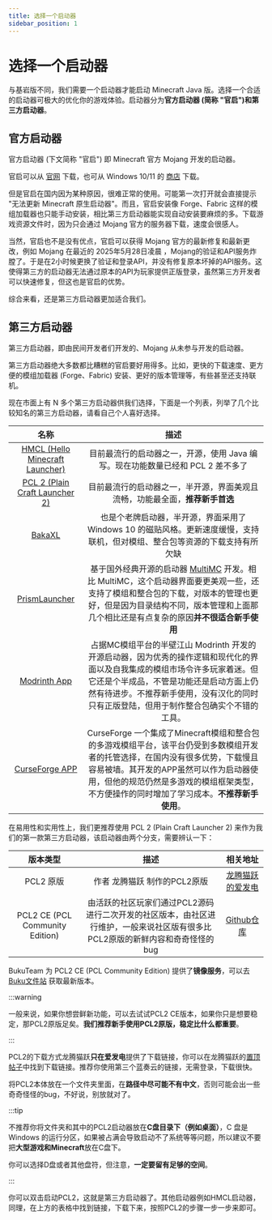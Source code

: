 ```yaml
---
title: 选择一个启动器
sidebar_position: 1
---
```


# 选择一个启动器

与基岩版不同，我们需要一个启动器才能启动 Minecraft Java 版。选择一个合适的启动器可极大的优化你的游戏体验。启动器分为**官方启动器 (简称 "官启")**和**第三方启动器**。

## 官方启动器

官方启动器 (下文简称 "官启") 即 Minecraft 官方 Mojang 开发的启动器。

官启可以从 [官网](https://www.minecraft.net/zh-hans/download) 下载，也可从 Windows 10/11 的 [商店](https://apps.microsoft.com/detail/9PGW18NPBZV5?hl=zh-cn&gl=HK&ocid=pdpshare) 下载。

但是官启在国内因为某种原因，很难正常的使用。可能第一次打开就会直接提示 "无法更新 Minecraft 原生启动器"。而且，官启安装像 Forge、Fabric 这样的模组加载器也只能手动安装，相比第三方启动器能实现自动安装要麻烦的多。下载游戏资源文件时，因为只会通过 Mojang 官方的服务器下载，速度会很感人。

当然，官启也不是没有优点，官启可以获得 Mojang 官方的最新修复和最新更改，例如 Mojang 在最近的 2025年5月28日凌晨 ，Mojang的验证和API服务炸膛了。于是在2小时候更换了验证和登录API，并没有修复原本坏掉的API服务。这使得第三方的启动器无法通过原本的API为玩家提供正版登录，虽然第三方开发者可以快速修复，但这也是官启的优势。

综合来看，还是第三方启动器更加适合我们。

## 第三方启动器

第三方启动器，即由民间开发者们开发的、Mojang 从未参与开发的启动器。

第三方启动器绝大多数都比糟糕的官启要好用得多。比如，更快的下载速度、更方便的模组加载器 (Forge、Fabric) 安装、更好的版本管理等，有些甚至还支持联机。

现在市面上有 N 多个第三方启动器供我们选择，下面是一个列表，列举了几个比较知名的第三方启动器，请看自己个人喜好选择。

|名称|描述|
|:-:|:-:|
|[HMCL (Hello Minecraft Launcher)](https://hmcl.huangyuhui.net/)|目前最流行的启动器之一，开源，使用 Java 编写。现在功能数量已经和 PCL 2 差不多了|
|[PCL 2 (Plain Craft Launcher 2)](https://afdian.com/p/0164034c016c11ebafcb52540025c377)|目前最流行的启动器之一，半开源，界面美观且流畅，功能最全面，**推荐新手首选**|
|[BakaXL](https://www.bakaxl.com/)|也是个老牌启动器，半开源，界面采用了 Windows 10 的磁贴风格。更新速度缓慢，支持联机，但对模组、整合包等资源的下载支持有所欠缺|
|[PrismLauncher](https://prismlauncher.org/)|基于国外经典开源的启动器 [MultiMC](https://multimc.org/) 开发。相比 MultiMC，这个启动器界面要更美观一些，还支持了模组和整合包的下载，对版本的管理也更好，但是因为目录结构不同，版本管理和上面那几个相比还是有点复杂的原因**并不很适合新手使用**|
|[Modrinth App](https://modrinth.com/app)|占据MC模组平台的半壁江山 Modrinth 开发的开源启动器，因为优秀的操作逻辑和现代化的界面以及自我集成的模组市场令许多玩家着迷。但它还是个半成品，不管是功能还是启动方面上仍然有待进步。不推荐新手使用，没有汉化的同时只有正版登陆，但用于制作整合包确实个不错的工具。|
|[CurseForge APP](https://www.curseforge.com/download/app)|CurseForge 一个集成了Minecraft模组和整合包的多游戏模组平台，该平台仍受到多数模组开发者的托管选择，在国内没有很多优势，下载慢且容易被墙。其开发的APP虽然可以作为启动器使用，但他的规范仍然是多游戏的模组框架类型，不方便操作的同时增加了学习成本。**不推荐新手使用**。|

在易用性和实用性上，我们更推荐使用 PCL 2 (Plain Craft Launcher 2) 来作为我们的第一款第三方启动器，该启动器由两个分支，需要辨认一下：

|            版本类型             |                             描述                             |                        相关地址                        |
| :-----------------------------: | :----------------------------------------------------------: | :----------------------------------------------------: |
|            PCL2 原版            |                 作者 龙腾猫跃 制作的PCL2原版                 |     [龙腾猫跃的爱发电](https://afdian.com/a/LTCat)     |
| PCL2 CE (PCL Community Edition) | 由活跃的社区玩家们通过PCL2源码进行二次开发的社区版本，由社区进行维护，一般来说社区版有很多比PCL2原版的新鲜内容和奇奇怪怪的bug | [Github仓库](https://github.com/PCL-Community/PCL2-CE) |

BukuTeam 为 PCL2 CE (PCL Community Edition) 提供了**镜像服务**，可以去 [Buku文件站](https://file.buku.wiki) 获取最新版本。

:::warning

一般来说，如果你想尝鲜新功能，可以去试试PCL2 CE版本，如果你只是想要稳定，那PCL2原版足矣。**我们推荐新手使用PCL2原版，稳定比什么都重要**。

:::

PCL2的下载方式龙腾猫跃**只在爱发电**提供了下载链接，你可以在龙腾猫跃的[置顶帖子](https://afdian.com/p/0164034c016c11ebafcb52540025c377)中找到下载链接。推荐你使用第三个蓝奏云的链接，无需登录，下载很快。

将PCL2本体放在一个文件夹里面，在**路径中尽可能不有中文**，否则可能会出一些奇奇怪怪的bug，不好说，别放就对了。

:::tip

不推荐你将文件夹和其中的PCL2启动器放在**C盘目录下（例如桌面）**，C 盘是 Windows 的运行分区，如果被占满会导致启动不了系统等等问题，所以建议不要把**大型游戏和Minecraft**放在C盘下。

你可以选择D盘或者其他盘符，但注意，**一定要留有足够的空间**。

:::

你可以双击启动PCL2，这就是第三方启动器了。其他启动器例如HMCL启动器，同理，在上方的表格中找到链接，下载下来，按照PCL2的步骤一步一步来即可。



